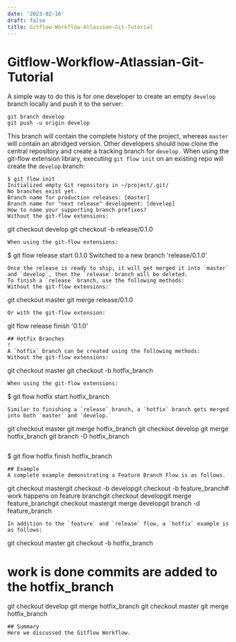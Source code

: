 ```yaml
---
date: '2023-02-16'
draft: false
title: Gitflow-Workflow-Atlassian-Git-Tutorial
---
```


# Gitflow-Workflow-Atlassian-Git-Tutorial

A simple way to do this is for one developer to create an empty `develop` branch locally and push it to the server:
```
git branch develop
git push -u origin develop
```
This branch will contain the complete history of the project, whereas `master` will contain an abridged version.
Other developers should now clone the central repository and create a tracking branch for `develop.`
When using the git-flow extension library, executing `git flow init` on an existing repo will create the `develop` branch:
```
$ git flow init
Initialized empty Git repository in ~/project/.git/
No branches exist yet.
Branch name for production releases: [master]
Branch name for "next release" development: [develop]
How to name your supporting branch prefixes?
Without the git-flow extensions:
```
git checkout develop
git checkout -b release/0.1.0
```
When using the git-flow extensions:
```
$ git flow release start 0.1.0
Switched to a new branch 'release/0.1.0'
```
Once the release is ready to ship, it will get merged it into `master` and `develop`, then the `release` branch will be deleted.
To finish a `release` branch, use the following methods:
Without the git-flow extensions:
```
git checkout master
git merge release/0.1.0
```
Or with the git-flow extension:
```
git flow release finish '0.1.0'
```
## Hotfix Branches
!
A `hotfix` branch can be created using the following methods:
Without the git-flow extensions:
```
git checkout master
git checkout -b hotfix_branch
```
When using the git-flow extensions:
```
$ git flow hotfix start hotfix_branch
```
Similar to finishing a `release` branch, a `hotfix` branch gets merged into both `master` and `develop.`
```
git checkout master
git merge hotfix_branch
git checkout develop
git merge hotfix_branch
git branch -D hotfix_branch
```
```
$ git flow hotfix finish hotfix_branch
```
## Example
A complete example demonstrating a Feature Branch Flow is as follows.
```
git checkout mastergit checkout -b developgit checkout -b feature_branch# work happens on feature branchgit checkout developgit merge feature_branchgit checkout mastergit merge developgit branch -d feature_branch
```
In addition to the `feature` and `release` flow, a `hotfix` example is as follows:
```
git checkout master
git checkout -b hotfix_branch
# work is done commits are added to the hotfix_branch
git checkout develop
git merge hotfix_branch
git checkout master
git merge hotfix_branch
```
## Summary
Here we discussed the Gitflow Workflow.
